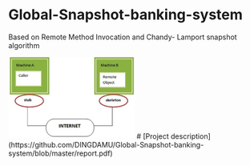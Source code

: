 # Global-Snapshot-banking-system  
Based on Remote Method Invocation and Chandy- Lamport snapshot algorithm

<img src="https://github.com/DINGDAMU/Global-Snapshot-banking-system/blob/master/rmi.png" width="50%" height="50%" />  
# [Project description](https://github.com/DINGDAMU/Global-Snapshot-banking-system/blob/master/report.pdf)  



